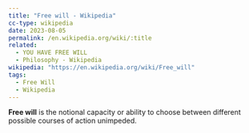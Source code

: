 ```yaml
---
title: "Free will - Wikipedia"
cc-type: wikipedia
date: 2023-08-05
permalink: /en.wikipedia.org/wiki/:title
related:
  - YOU HAVE FREE WILL
  - Philosophy - Wikipedia
wikipedia: "https://en.wikipedia.org/wiki/Free_will"
tags:
  - Free Will
  - Wikipedia
---
```

**Free will** is the notional capacity or ability to choose between different possible courses of action unimpeded.